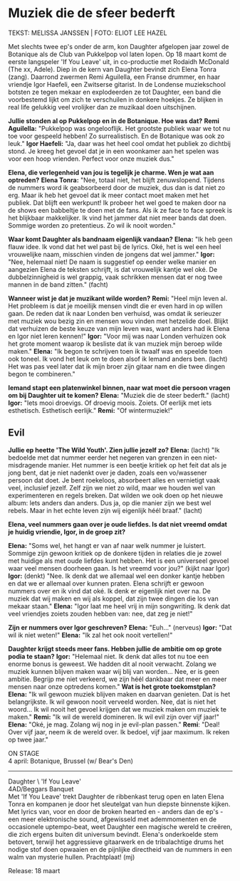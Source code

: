 # Muziek die de sfeer bederft

TEKST: MELISSA JANSSEN \| FOTO: ELIOT LEE HAZEL

Met slechts twee ep's onder de arm, kon Daughter afgelopen jaar zowel de Botanique als de Club van Pukkelpop vol laten lopen. Op 18 maart komt de eerste langspeler 'If You Leave' uit, in co-productie met Rodaidh McDonald (The xx, Adele). Diep in de kern van Daughter bevindt zich Elena Tonra (zang). Daarrond zwermen Remi Aguilella, een Franse drummer, en haar vriendje Igor Haefeli, een Zwitserse gitarist. In de Londense muziekschool botsten ze tegen mekaar en explodeerden ze tot Daughter, een band die voorbestemd lijkt om zich te verschuilen in donkere hoekjes. Ze blijken in real life gelukkig veel vrolijker dan ze muzikaal doen uitschijnen.

**Jullie stonden al op Pukkelpop en in de Botanique. Hoe was dat?**
**Remi Aguilella:** "Pukkelpop was ongelooflijk. Het grootste publiek waar we tot nu toe voor gespeeld hebben! Zo surrealistisch. En de Botanique was ook zo leuk."
**Igor Haefeli:** "Ja, daar was het heel cool omdat het publiek zo dichtbij stond. Je kreeg het gevoel dat je in een woonkamer aan het spelen was voor een hoop vrienden. Perfect voor onze muziek dus."

**Elena, die verlegenheid van jou is tegelijk je charme. Wen je wat aan optreden?**
**Elena Tonra:** "Nee, totaal niet, het blijft zenuwslopend. Tijdens de nummers word ik geabsorbeerd door de muziek, dus dan is dat niet zo erg. Maar ik heb het gevoel dat ik meer contact moet maken met het publiek. Dat blijft een werkpunt! Ik probeer het wel goed te maken door na de shows een babbeltje te doen met de fans. Als ik ze face to face spreek is het blijkbaar makkelijker. Ik vind het jammer dat niet meer bands dat doen. Sommige worden zo pretentieus. Zo wil ik nooit worden."

**Waar komt Daughter als bandnaam eigenlijk vandaan?**
**Elena:** "Ik heb geen flauw idee. Ik vond dat het wel past bij de lyrics. Oké, het is wel een heel vrouwelijke naam, misschien vinden de jongens dat wel jammer."
**Igor:** "Nee, helemaal niet! De naam is suggestief op eender welke manier en aangezien Elena de teksten schrijft, is dat vrouwelijk kantje wel oké. De dubbelzinnigheid is wel grappig, vaak schrikken mensen dat er nog twee mannen in de band zitten." (facht)

**Wanneer wist je dat je muzikant wilde worden?**
**Remi:** "Heel mijn leven al. Het probleem is dat je moeilijk mensen vindt die er even hard in op willen gaan. De reden dat ik naar Londen ben verhuisd, was omdat ik serieuzer met muziek wou bezig zin en mensen wou vinden met hetzelide doel. Blijkt dat verhuizen de beste keuze van mijn leven was, want anders had ik Elena en Igor niet leren kennen!"
**Igor:** "Voor mij was naar Londen verhuizen ook het grote moment waarop ik besliste dat ik van muziek mijn beroep wilde maken."
**Elena:** "Ik begon te schrijven toen ik twaalf was en speelde toen ook toneel. Ik vond het leuk om te doen alsof ik lemand anders ben. (lacht) Het was pas veel later dat ik mijn broer zijn gitaar nam en die twee dingen begon te combineren."

**Iemand stapt een platenwinkel binnen, naar wat moet die persoon vragen om bij Daughter uit te komen?**
**Elena:** "Muziek die de steer bederft." (lacht)
**Igor:** "Iets mooi droevigs. Of droevig moois. Zoiets. Of eerlijk met iets esthetisch. Esthetisch eerlijk."
**Remi:** "Of wintermuziek!"

## Evil

**Jullie ep heette 'The Wild Youth'. Zien jullie jezelf zo?**
**Elena:** (lacht) "Ik bedoelde met dat nummer eerder het negeren van grenzen in een niet-misdragende manier. Het nummer is een beetje kritiek op het feit dat als je jong bent, dat je niet nadenkt over je daden, zoals een vo/wassener persoon dat doet. Je bent roekeloos, absorbeert alles en vernietigt vaak veel, inclusief jezelf. Zelf zijn we niet zo wild, maar we houden wel van experimenteren en regels breken. Dat wilden we ook doen op het nieuwe album: lets anders dan anders. Dus ja, op die manier zijn we best wel rebels. Maar in het echte leven zijn wij eigenlijk héél braaf." (lacht)

**Elena, veel nummers gaan over je oude liefdes. Is dat niet vreemd omdat je huidig vriendie, Igor, in de groep zit?**

**Elena:** "Soms wel, het hangt er van af naar welk nummer je luistert. Sommige zijn gewoon kritiek op de donkere tijden in relaties die je zowel met huidige als met oude liefdes kunt hebben. Het is een universeel gevoel waar veel mensen doorheen gaan. Is het vreemd voor jou?" (kijkt naar Igor)
**Igor:** (denkt) "Nee. Ik denk dat we allemaal wel een donker kantje hebben en dat we er allemaal over kunnen praten. Elena schrijft er gewoon nummers over en ik vind dat oké. Ik denk er eigenlijk niet over na. De muziek dat wij maken en wij als koppel, dat zijn twee dingen die los van mekaar staan."
**Elena:** "Igor laat me heel vrij in mijn songwriting. Ik denk dat veel vriendjes zoiets zouden hebben van: nee, dat zeg je niet!" 

**Zijn er nummers over Igor geschreven?**
**Elena:** "Euh..." (nerveus)
**Igor:** "Dat wil ik niet weten!"
**Elena:** "Ik zal het ook nooit vertellen!"

**Daughter krijgt steeds meer fans. Hebben jullie de ambitie om op grote podia te staan?**
**Igor:** "Helemaal niet. Ik denk dat alles tot nu toe een enorme bonus is geweest. We hadden dit al nooit verwacht. Zolang we muziek kunnen blijven maken waar wij blij van worden... Nee, er is geen ambitie. Begrijp me niet verkeerd, we zijn héél dankbaar dat meer en meer mensen naar onze optredens komen."
**Wat is het grote toekomstplan?**
**Elena:** "Ik wil gewoon muziek blijven maken en daarvan genieten. Dat is het belangrijkste. Ik wil gewoon nooit verveeld worden. Nee, dat is niet het woord... Ik wil nooit het gevoel krijgen dat we muziek maken om muziek te maken."
**Remi:** "Ik wil de wereld domineren. Ik wil evil zijn over vijf jaar!"
**Elena:** "Oké, je mag. Zolang wij nog in je evil-plan passen."
**Remi**: "Deal! Over vijf jaar, neem ik de wereld over. Ik bedoel, vijf jaar maximum. Ik reken op twee jaar."

ON STAGE \
4 april: Botanique, Brussel (w/ Bear's Den)

---

Daughter \ 
'If You Leave' \
4AD/Beggars Banquet \
Met 'If You Leave' trekt Daughter de ribbenkast terug open en laten Elena Tonra en kompanen je door het sleutelgat van hun diepste
binnenste kijken. Met lyrics van, voor en door de broken hearted en - anders dan de ep's - een meer elektronische sound, afgewisseld met ademmomenten en de occasionele uptempo-beat, weet Daughter een magische wereld te creëren, die zich ergens buiten dit universum bevindt. Elena's onderkoelde stem betovert, terwijl het aggressieve gitaarwerk en de tribalachtige drums het nodige stof doen opwaaien en de pijnlijke directheid van de nummers in een walm van mysterie hullen. Prachtplaat! (mj)

Release: 18 maart
